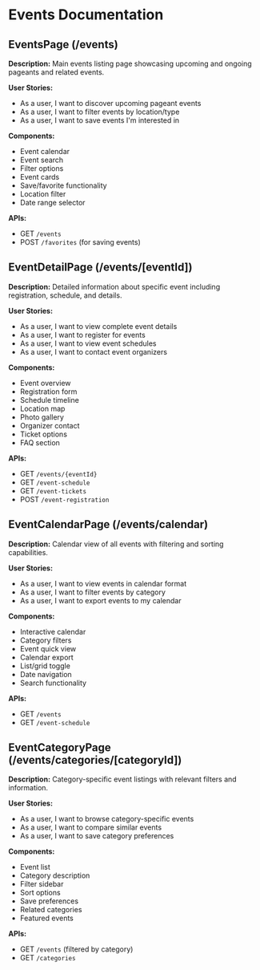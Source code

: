 # Events Documentation

## EventsPage (/events)
**Description:** Main events listing page showcasing upcoming and ongoing pageants and related events.

**User Stories:**
- As a user, I want to discover upcoming pageant events
- As a user, I want to filter events by location/type
- As a user, I want to save events I'm interested in

**Components:**
- Event calendar
- Event search
- Filter options
- Event cards
- Save/favorite functionality
- Location filter
- Date range selector

**APIs:**
- GET `/events`
- POST `/favorites` (for saving events)

## EventDetailPage (/events/[eventId])
**Description:** Detailed information about specific event including registration, schedule, and details.

**User Stories:**
- As a user, I want to view complete event details
- As a user, I want to register for events
- As a user, I want to view event schedules
- As a user, I want to contact event organizers

**Components:**
- Event overview
- Registration form
- Schedule timeline
- Location map
- Photo gallery
- Organizer contact
- Ticket options
- FAQ section

**APIs:**
- GET `/events/{eventId}`
- GET `/event-schedule`
- GET `/event-tickets`
- POST `/event-registration`

## EventCalendarPage (/events/calendar)
**Description:** Calendar view of all events with filtering and sorting capabilities.

**User Stories:**
- As a user, I want to view events in calendar format
- As a user, I want to filter events by category
- As a user, I want to export events to my calendar

**Components:**
- Interactive calendar
- Category filters
- Event quick view
- Calendar export
- List/grid toggle
- Date navigation
- Search functionality

**APIs:**
- GET `/events`
- GET `/event-schedule`

## EventCategoryPage (/events/categories/[categoryId])
**Description:** Category-specific event listings with relevant filters and information.

**User Stories:**
- As a user, I want to browse category-specific events
- As a user, I want to compare similar events
- As a user, I want to save category preferences

**Components:**
- Event list
- Category description
- Filter sidebar
- Sort options
- Save preferences
- Related categories
- Featured events

**APIs:**
- GET `/events` (filtered by category)
- GET `/categories`
